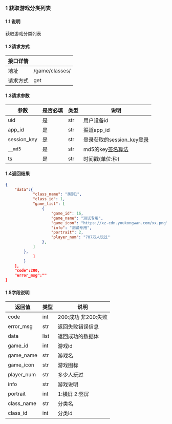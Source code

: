 
### 1 获取游戏分类列表
#### 1.1 说明
获取游戏分类列表
#### 1.2请求方式
|接口详情||
|--|--|
|地址|/game/classes/|
|请求方式|get|
#### 1.3请求参数
| 参数 | 是否必填 | 类型|说明 |
| ---- | -------- |---|----|
|uid|是|str|用户设备id|
|app_id|是|str|渠道app_id|
|session_key|是|str|登录获取的session_key[登录](./登录与验证.md)|
|`__md5`|是|str|md5的key[签名算法](./登录与验证.md)|
|ts|是|str|时间戳(单位:秒)|

#### 1.4返回结果
```json
{
    "data":{
            "class_name": "类别1",
            "class_id": 1,
            "game_list": [
                {
                    "game_id": 16,
                    "game_name": "测试专用",
                    "game_icon": "https://xz-cdn.youkongwan.com/xx.png",
                    "info": "测试专用",
                    "portrait": 2,
                    "player_num": "707万人玩过"
                },
            ]
        },
            ]
        }
    ],
    "code":200,
    "error_msg":""
}

```
#### 1.5字段说明
| 返回值 | 类型 | 说明 |
| ---- | -------- |---|
|code|int|200:成功 非200:失败|
|error_msg|str|返回失败错误信息|
|data|list|返回成功的数据体|
|game_id|int|游戏id|
|game_name|str|游戏名|
|game_icon|str|游戏图标|
|player_num|str|多少人玩过|
|info|str|游戏说明|
|portrait|int|1:横屏 2:竖屏|
|class_name|str|分类名|
|class_id|int|分类id|











